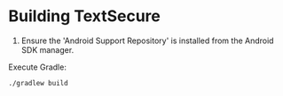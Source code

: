 Building TextSecure
===================

1. Ensure the 'Android Support Repository' is installed from the Android SDK manager.

Execute Gradle:

    ./gradlew build
